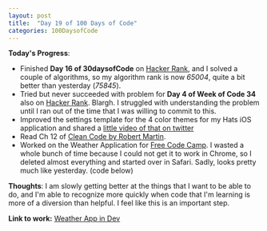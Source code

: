 ```yaml
---
layout: post
title:  "Day 19 of 100 Days of Code"
categories: 100DaysofCode
---
```


**Today's Progress**:
+ Finished **Day 16 of 30daysofCode** on [Hacker Rank](http://www.hackerrank.com), and I solved a couple of algorithms, so my algorithm rank is now *65004*, quite a bit better than yesterday (*75845*).
+ Tried but never succeeded with problem for **Day 4 of Week of Code 34** also on [Hacker Rank](http://www.hackerrank.com). Blargh. I struggled with understanding the problem until I ran out of the time that I was willing to commit to this.  
+ Improved the settings template for the 4 color themes for my Hats iOS application and shared a [little video of that on twitter](https://twitter.com/jessachandler/status/888196667547074560)
+ Read Ch 12 of [Clean Code by Robert Martin](http://amzn.to/2sOXBuy).
+ Worked on the Weather Application for [Free Code Camp]( https://www.freecodecamp.org). I wasted a whole bunch of time because I could not get it to work in Chrome, so I deleted almost everything and started over in Safari. Sadly, looks pretty much like yesterday. (code below) 

**Thoughts**: I am slowly getting better at the things that I want to be able to do, and I'm able to recognize more quickly when code that I'm learning is more of a diversion than helpful. I feel like this is an important step.   

**Link to work:**  [Weather App in Dev](https://codepen.io/jessachandler/pen/qjeWRM) 

